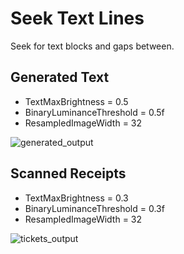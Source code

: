 # Seek Text Lines

Seek for text blocks and gaps between.

## Generated Text

- TextMaxBrightness = 0.5
- BinaryLuminanceThreshold = 0.5f
- ResampledImageWidth = 32

![generated_output](https://user-images.githubusercontent.com/11328666/151856243-f5e5ce90-5f15-4aa9-a907-023aa3b92e27.png)

## Scanned Receipts

- TextMaxBrightness = 0.3
- BinaryLuminanceThreshold = 0.3f
- ResampledImageWidth = 32

![tickets_output](https://user-images.githubusercontent.com/11328666/151857389-0021498b-e158-4592-ab6a-76975a942a2e.jpg)
